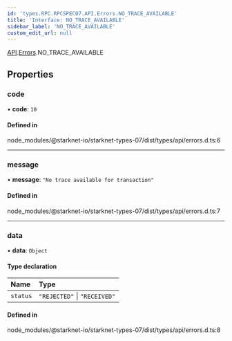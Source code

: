 ```yaml
---
id: 'types.RPC.RPCSPEC07.API.Errors.NO_TRACE_AVAILABLE'
title: 'Interface: NO_TRACE_AVAILABLE'
sidebar_label: 'NO_TRACE_AVAILABLE'
custom_edit_url: null
---
```


[API](../namespaces/types.RPC.RPCSPEC07.API.md).[Errors](../namespaces/types.RPC.RPCSPEC07.API.Errors.md).NO_TRACE_AVAILABLE

## Properties

### code

• **code**: `10`

#### Defined in

node_modules/@starknet-io/starknet-types-07/dist/types/api/errors.d.ts:6

---

### message

• **message**: `"No trace available for transaction"`

#### Defined in

node_modules/@starknet-io/starknet-types-07/dist/types/api/errors.d.ts:7

---

### data

• **data**: `Object`

#### Type declaration

| Name     | Type                         |
| :------- | :--------------------------- |
| `status` | `"REJECTED"` \| `"RECEIVED"` |

#### Defined in

node_modules/@starknet-io/starknet-types-07/dist/types/api/errors.d.ts:8

